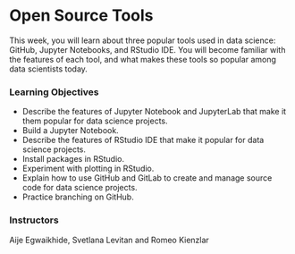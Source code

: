 # Open Source Tools
This week, you will learn about three popular tools used in data science: GitHub, Jupyter Notebooks, and RStudio IDE. You will become familiar with the features of each tool, and what makes these tools so popular among data scientists today.

### Learning Objectives
- Describe the features of Jupyter Notebook and JupyterLab that make it them popular for data science projects.
- Build a Jupyter Notebook.
- Describe the features of RStudio IDE that make it popular for data science projects.
- Install packages in RStudio.
- Experiment with plotting in RStudio.
- Explain how to use GitHub and GitLab to create and manage source code for data science projects.
- Practice branching on GitHub.

### Instructors
Aije Egwaikhide, Svetlana Levitan and Romeo Kienzlar
